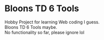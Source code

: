 # Bloons TD 6 Tools  
Hobby Project for learning Web coding I guess.  
Bloons TD 6 Tools maybe.  
No functionality so far, please ignore lol  

